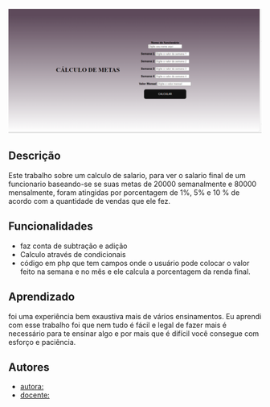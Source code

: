   
  ![imagem](imagem/Captura%20de%20tela%202024-03-27%20095538.png)
  
  
  
  
  
  
  
## Descrição
  
Este trabalho sobre um  calculo de salario, para ver o salario final de um funcionario baseando-se se suas metas de 20000 semanalmente e 80000 mensalmente, foram atingidas por porcentagem de 1%, 5% e 10 % de  acordo com a quantidade de vendas que ele fez.


## Funcionalidades

* faz conta de subtração e adição
* Calculo através de condicionais 
* código em php que tem campos onde o usuário pode colocar o valor feito na semana e no mês e ele calcula a porcentagem da renda final.









## Aprendizado

foi uma experiência bem exaustiva mais de vários ensinamentos.
Eu aprendi com esse trabalho foi que nem tudo é fácil e legal de fazer mais é necessário para te ensinar algo e por mais que é difícil você consegue com esforço e paciência.




## Autores
* [autora:](https://github.com/amandvitoria/metas)
 * [docente:](https://github.com/leonardossrocha)






